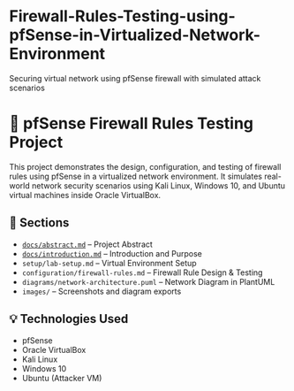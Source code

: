 # Firewall-Rules-Testing-using-pfSense-in-Virtualized-Network-Environment
Securing virtual network using pfSense firewall with simulated attack scenarios

# 🔐 pfSense Firewall Rules Testing Project

This project demonstrates the design, configuration, and testing of firewall rules using pfSense in a virtualized network environment. It simulates real-world network security scenarios using Kali Linux, Windows 10, and Ubuntu virtual machines inside Oracle VirtualBox.

## 📂 Sections

- [`docs/abstract.md`](docs/abstract.md) – Project Abstract
- [`docs/introduction.md`](docs/introduction.md) – Introduction and Purpose
- `setup/lab-setup.md` – Virtual Environment Setup
- `configuration/firewall-rules.md` – Firewall Rule Design & Testing
- `diagrams/network-architecture.puml` – Network Diagram in PlantUML
- `images/` – Screenshots and diagram exports

## 💡 Technologies Used
- pfSense
- Oracle VirtualBox
- Kali Linux
- Windows 10
- Ubuntu (Attacker VM)




